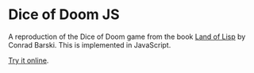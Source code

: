 # Dice of Doom JS

A reproduction of the Dice of Doom game from the book
[Land of Lisp](http://www.landoflisp.com/) by Conrad Barski.
This is implemented in JavaScript.

[Try it online](http://kana.github.com/dice-of-doom-js/).

